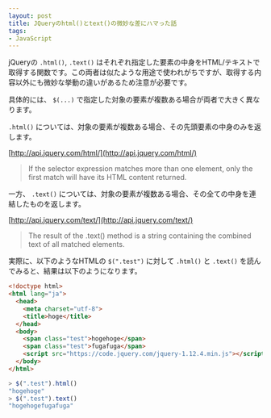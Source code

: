 ```yaml
---
layout: post
title: JQueryのhtml()とtext()の微妙な差にハマった話
tags:
- JavaScript
---
```


jQueryの `.html()`, `.text()` はそれぞれ指定した要素の中身をHTML/テキストで取得する関数です。この両者は似たような用途で使われがちですが、取得する内容以外にも微妙な挙動の違いがあるため注意が必要です。

具体的には、 `$(...)` で指定した対象の要素が複数ある場合が両者で大きく異なります。

`.html()` については、対象の要素が複数ある場合、その先頭要素の中身のみを返します。

[http://api.jquery.com/html/](http://api.jquery.com/html/)

> If the selector expression matches more than one element, only the first match will have its HTML content returned.

一方、 `.text()` については、対象の要素が複数ある場合、その全ての中身を連結したものを返します。

[http://api.jquery.com/text/](http://api.jquery.com/text/)

> The result of the .text() method is a string containing the combined text of all matched elements.


実際に、以下のようなHTMLの `$(".test")` に対して `.html()` と `.text()` を読んでみると、結果は以下のようになります。

``` html
<!doctype html>
<html lang="ja">
  <head>
    <meta charset="utf-8">
    <title>hoge</title>
  </head>
  <body>
    <span class="test">hogehoge</span>
    <span class="test">fugafuga</span>
    <script src="https://code.jquery.com/jquery-1.12.4.min.js"></script>
  </body>
</html>
```

``` javascript
> $(".test").html()
"hogehoge"
> $(".test").text()
"hogehogefugafuga"
```

